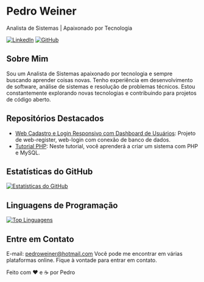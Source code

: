 <!-- Pedro Weiner -->
# Pedro Weiner

<!-- Título ou Slogan Pessoal -->
Analista de Sistemas | Apaixonado por Tecnologia

<!-- Ícones e Links para Mídias Sociais -->
[![LinkedIn](https://img.shields.io/badge/-LinkedIn-0077B5?style=flat&logo=LinkedIn&logoColor=white)](https://www.linkedin.com/in/)
[![GitHub](https://img.shields.io/badge/-GitHub-181717?style=flat&logo=GitHub&logoColor=white)](https://github.com/weiner-rezcue98)


<!-- Sobre Mim -->
## Sobre Mim

Sou um Analista de Sistemas apaixonado por tecnologia e sempre buscando aprender coisas novas. Tenho experiência em desenvolvimento de software, análise de sistemas e resolução de problemas técnicos. Estou constantemente explorando novas tecnologias e contribuindo para projetos de código aberto.

<!-- Projetos -->
## Repositórios Destacados

- [Web Cadastro e Login Responsivo com Dashboard de Usuários](https://github.com/weiner-rezcue98/web-cadastro-login-responsivo): Projeto de web-register, web-login com conexão de banco de dados.
- [Tutorial PHP](https://github.com/weiner-rezcue98/tutorial-php): Neste tutorial, você aprenderá a criar um sistema com PHP e MySQL.

<!-- Estatísticas do GitHub -->
## Estatísticas do GitHub

[![Estatísticas do GitHub](https://github-readme-stats.vercel.app/api?username=weiner-rezcue98&show_icons=true&theme=radical)](https://github.com/weiner-rezcue98)

<!-- Linguagens de Programação -->
## Linguagens de Programação

[![Top Linguagens](https://github-readme-stats.vercel.app/api/top-langs/?username=weiner-rezcue98&layout=compact&theme=radical)](https://github.com/weiner-rezcue98)


<!-- Rodapé -->
## Entre em Contato
E-mail: pedroweiner@hotmail.com
Você pode me encontrar em várias plataformas online. Fique à vontade para entrar em contato.

Feito com ❤️ e ☕ por Pedro
